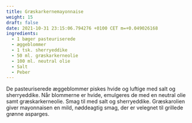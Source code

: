 ```yaml
---
title: Græskarkernemayonnaise
weight: 15
draft: false
date: 2021-10-31 23:15:06.794276 +0100 CET m=+0.049026168
ingredients:
  - 1 bæger pasteuriserede
  - æggeblommer
  - 1 tsk. sherryeddike
  - 50 ml. græskarkerneolie
  - 100 ml. neutral olie
  - Salt
  - Peber
---
```




De pasteuriserede æggeblommer piskes hvide og luftige med salt og
sherryeddike. Når blommerne er hvide, emulgeres de med en neutral olie
samt græskarkerneolie. Smag til med salt og sherryeddike. Græskarolien
giver mayonnaisen en mild, nøddeagtig smag, der er velegnet til grillede
grønne asparges.

